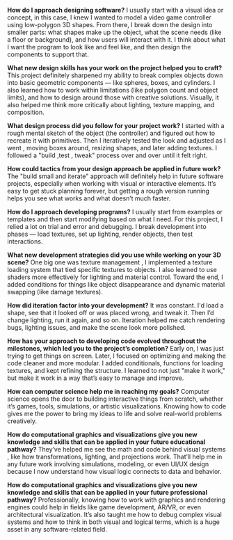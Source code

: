 
**How do I approach designing software?**
I usually start with a visual idea or concept, in this case, I knew I wanted to model a video game controller using low-polygon 3D shapes. From there, I break down the design into smaller parts: what shapes make up the object, what the scene needs (like a floor or background), and how users will interact with it. I think about what I want the program to look like and feel like, and then design the components to support that.

**What new design skills has your work on the project helped you to craft?**
This project definitely sharpened my ability to break complex objects down into basic geometric components — like spheres, boxes, and cylinders. I also learned how to work within limitations (like polygon count and object limits), and how to design around those with creative solutions. Visually, it also helped me think more critically about lighting, texture mapping, and composition.

**What design process did you follow for your project work?**
I started with a rough mental sketch of the object (the controller) and figured out how to recreate it with primitives. Then I iteratively tested the look and adjusted as I went , moving boxes around, resizing shapes, and later adding textures. I followed a "build ,test , tweak" process over and over until it felt right.

**How could tactics from your design approach be applied in future work?**
The "build small and iterate" approach will definitely help in future software projects, especially when working with visual or interactive elements. It’s easy to get stuck planning forever, but getting a rough version running helps you see what works and what doesn’t much faster.

**How do I approach developing programs?**
I usually start from examples or templates and then start modifying based on what I need. For this project, I relied a lot on trial and error and debugging. I break development into phases — load textures, set up lighting, render objects, then test interactions.

**What new development strategies did you use while working on your 3D scene?**
One big one was texture management , I implemented a texture loading system that tied specific textures to objects. I also learned to use shaders more effectively for lighting and material control. Toward the end, I added conditions for things like object disappearance and dynamic material swapping (like damage textures).

**How did iteration factor into your development?**
It was constant. I'd load a shape, see that it looked off or was placed wrong, and tweak it. Then I’d change lighting, run it again, and so on. Iteration helped me catch rendering bugs, lighting issues, and make the scene look more polished.

**How has your approach to developing code evolved throughout the milestones, which led you to the project’s completion?**
Early on, I was just trying to get things on screen. Later, I focused on optimizing and making the code cleaner and more modular. I added conditionals, functions for loading textures, and kept refining the structure. I learned to not just "make it work," but make it work in a way that’s easy to manage and improve.

**How can computer science help me in reaching my goals?**
Computer science opens the door to building interactive things from scratch, whether it’s games, tools, simulations, or artistic visualizations. Knowing how to code gives me the power to bring my ideas to life and solve real-world problems creatively.

**How do computational graphics and visualizations give you new knowledge and skills that can be applied in your future educational pathway?**
They’ve helped me see the math and code behind visual systems , like how transformations, lighting, and projections work. That’ll help me in any future work involving simulations, modeling, or even UI/UX design because I now understand how visual logic connects to data and behavior.

**How do computational graphics and visualizations give you new knowledge and skills that can be applied in your future professional pathway?**
Professionally, knowing how to work with graphics and rendering engines could help in fields like game development, AR/VR, or even architectural visualization. It’s also taught me how to debug complex visual systems and how to think in both visual and logical terms, which is a huge asset in any software-related field.


